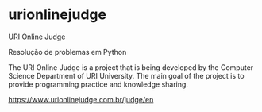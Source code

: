 # urionlinejudge
URI Online Judge

Resolução de problemas em Python

The URI Online Judge is a project that is being developed by the Computer Science Department of URI University. The main goal of the project is to provide programming practice and knowledge sharing.

https://www.urionlinejudge.com.br/judge/en

